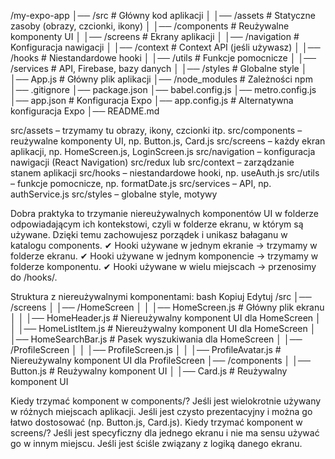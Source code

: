 /my-expo-app
│── /src                   # Główny kod aplikacji
│   │── /assets            # Statyczne zasoby (obrazy, czcionki, ikony)
│   │── /components        # Reużywalne komponenty UI
│   │── /screens           # Ekrany aplikacji
│   │── /navigation        # Konfiguracja nawigacji
│   │── /context           # Context API (jeśli używasz)
│   │── /hooks             # Niestandardowe hooki
│   │── /utils             # Funkcje pomocnicze
│   │── /services          # API, Firebase, bazy danych
│   │── /styles            # Globalne style
│   │── App.js             # Główny plik aplikacji
│── /node_modules          # Zależności npm
│── .gitignore
│── package.json
│── babel.config.js
│── metro.config.js
│── app.json               # Konfiguracja Expo
│── app.config.js          # Alternatywna konfiguracja Expo
│── README.md

src/assets – trzymamy tu obrazy, ikony, czcionki itp.
src/components – reużywalne komponenty UI, np. Button.js, Card.js
src/screens – każdy ekran aplikacji, np. HomeScreen.js, LoginScreen.js
src/navigation – konfiguracja nawigacji (React Navigation)
src/redux lub src/context – zarządzanie stanem aplikacji
src/hooks – niestandardowe hooki, np. useAuth.js
src/utils – funkcje pomocnicze, np. formatDate.js
src/services – API, np. authService.js
src/styles – globalne style, motywy

Dobra praktyka to trzymanie niereużywalnych komponentów UI w folderze odpowiadającym ich kontekstowi, czyli w folderze ekranu, w którym są używane. Dzięki temu zachowujesz porządek i unikasz bałaganu w katalogu components.
✔ Hooki używane w jednym ekranie → trzymamy w folderze ekranu.
✔ Hooki używane w jednym komponencie → trzymamy w folderze komponentu.
✔ Hooki używane w wielu miejscach → przenosimy do /hooks/.

Struktura z niereużywalnymi komponentami:
bash
Kopiuj
Edytuj
/src
│── /screens
│   │── /HomeScreen
│   │   │── HomeScreen.js         # Główny plik ekranu
│   │   │── HomeHeader.js         # Niereużywalny komponent UI dla HomeScreen
│   │   │── HomeListItem.js       # Niereużywalny komponent UI dla HomeScreen
│       │── HomeSearchBar.js  # Pasek wyszukiwania dla HomeScreen
│   │── /ProfileScreen
│   │   │── ProfileScreen.js
│   │   │── ProfileAvatar.js      # Niereużywalny komponent UI dla ProfileScreen
│── /components
│   │── Button.js                 # Reużywalny komponent UI
│   │── Card.js                    # Reużywalny komponent UI


Kiedy trzymać komponent w components/?
Jeśli jest wielokrotnie używany w różnych miejscach aplikacji.
Jeśli jest czysto prezentacyjny i można go łatwo dostosować (np. Button.js, Card.js).
Kiedy trzymać komponent w screens/?
Jeśli jest specyficzny dla jednego ekranu i nie ma sensu używać go w innym miejscu.
Jeśli jest ściśle związany z logiką danego ekranu.


